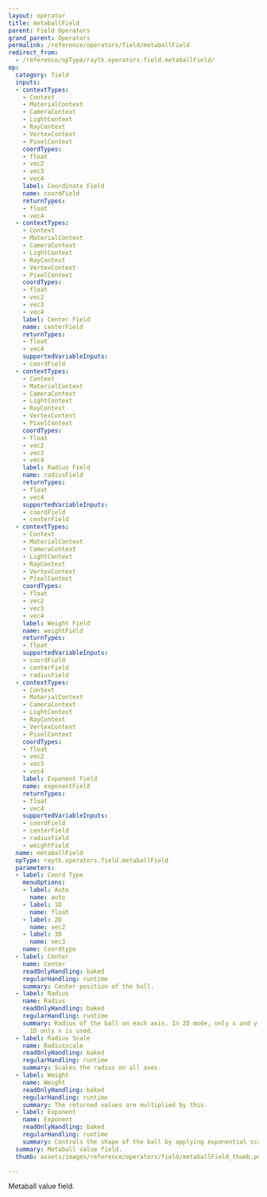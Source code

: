```yaml
---
layout: operator
title: metaballField
parent: Field Operators
grand_parent: Operators
permalink: /reference/operators/field/metaballField
redirect_from:
  - /reference/opType/raytk.operators.field.metaballField/
op:
  category: field
  inputs:
  - contextTypes:
    - Context
    - MaterialContext
    - CameraContext
    - LightContext
    - RayContext
    - VertexContext
    - PixelContext
    coordTypes:
    - float
    - vec2
    - vec3
    - vec4
    label: Coordinate Field
    name: coordField
    returnTypes:
    - float
    - vec4
  - contextTypes:
    - Context
    - MaterialContext
    - CameraContext
    - LightContext
    - RayContext
    - VertexContext
    - PixelContext
    coordTypes:
    - float
    - vec2
    - vec3
    - vec4
    label: Center Field
    name: centerField
    returnTypes:
    - float
    - vec4
    supportedVariableInputs:
    - coordField
  - contextTypes:
    - Context
    - MaterialContext
    - CameraContext
    - LightContext
    - RayContext
    - VertexContext
    - PixelContext
    coordTypes:
    - float
    - vec2
    - vec3
    - vec4
    label: Radius Field
    name: radiusField
    returnTypes:
    - float
    - vec4
    supportedVariableInputs:
    - coordField
    - centerField
  - contextTypes:
    - Context
    - MaterialContext
    - CameraContext
    - LightContext
    - RayContext
    - VertexContext
    - PixelContext
    coordTypes:
    - float
    - vec2
    - vec3
    - vec4
    label: Weight Field
    name: weightField
    returnTypes:
    - float
    supportedVariableInputs:
    - coordField
    - centerField
    - radiusField
  - contextTypes:
    - Context
    - MaterialContext
    - CameraContext
    - LightContext
    - RayContext
    - VertexContext
    - PixelContext
    coordTypes:
    - float
    - vec2
    - vec3
    - vec4
    label: Exponent Field
    name: exponentField
    returnTypes:
    - float
    - vec4
    supportedVariableInputs:
    - coordField
    - centerField
    - radiusField
    - weightField
  name: metaballField
  opType: raytk.operators.field.metaballField
  parameters:
  - label: Coord Type
    menuOptions:
    - label: Auto
      name: auto
    - label: 1D
      name: float
    - label: 2D
      name: vec2
    - label: 3D
      name: vec3
    name: Coordtype
  - label: Center
    name: Center
    readOnlyHandling: baked
    regularHandling: runtime
    summary: Center position of the ball.
  - label: Radius
    name: Radius
    readOnlyHandling: baked
    regularHandling: runtime
    summary: Radius of the ball on each axis. In 2D mode, only x and y are used. In
      1D only x is used.
  - label: Radius Scale
    name: Radiusscale
    readOnlyHandling: baked
    regularHandling: runtime
    summary: Scales the radius on all axes.
  - label: Weight
    name: Weight
    readOnlyHandling: baked
    regularHandling: runtime
    summary: The returned values are multiplied by this.
  - label: Exponent
    name: Exponent
    readOnlyHandling: baked
    regularHandling: runtime
    summary: Controls the shape of the ball by applying exponential scaling to coordinates.
  summary: Metaball value field.
  thumb: assets/images/reference/operators/field/metaballField_thumb.png

---
```



Metaball value field.
